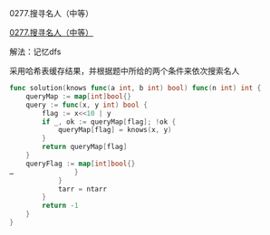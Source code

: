 0277.搜寻名人（中等）

[0277.搜寻名人（中等）](https://leetcode.cn/problems/find-the-celebrity/)



解法：记忆dfs




采用哈希表缓存结果，并根据题中所给的两个条件来依次搜索名人



```go
func solution(knows func(a int, b int) bool) func(n int) int {
	queryMap := map[int]bool{}
	query := func(x, y int) bool {
		flag := x<<10 | y
		if _, ok := queryMap[flag]; !ok {
			queryMap[flag] = knows(x, y)
		}
		return queryMap[flag]
	}
	queryFlag := map[int]bool{}
…				}
			}
			tarr = ntarr
		}
		return -1
	}
}
```
